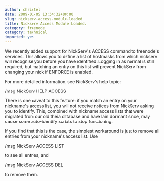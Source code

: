 ```yaml
---
author: christel
date: 2009-01-05 13:34:32+00:00
slug: nickserv-access-module-loaded
title: Nickserv Access Module Loaded.
category: freenode
category: technical
imported: yes
---
```

We recently added support for NickServ's ACCESS command to freenode's services. This allows you to define a list of hostmasks from which nickserv will recognise you before you have identified. Logging in as normal is still required, but matching an entry on this list will prevent NickServ from changing your nick if ENFORCE is enabled.

For more detailed information, see NickServ's help topic:

/msg NickServ HELP ACCESS

There is one caveat to this feature: if you match an entry on your nickname's access list, you will not receive notices from NickServ asking you to identify. This, combined with nickname access lists that were migrated from our old theia database and have lain dormant since, may cause some auto-identify scripts to stop functioning.

If you find that this is the case, the simplest workaround is just to remove all entries from your nickname's access list. Use

/msg NickServ ACCESS LIST

to see all entries, and

/msg NickServ ACCESS DEL <hostmask>

to remove them.
